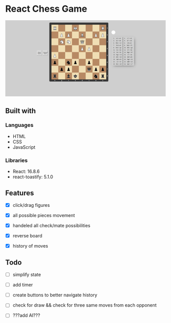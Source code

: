# React Chess Game

![chess game showcase](https://github.com/Slendos/react-chessGame/blob/master/src/images/chess-project.png)

## Built with

### Languages

- HTML
- CSS
- JavaScript

### Libraries

- React: 16.8.6
- react-toastify: 5.1.0

## Features

- [x] click/drag figures

- [x] all possible pieces movement

- [x] handeled all check/mate possibilities

- [x] reverse board

- [x] history of moves

## Todo

- [ ] simplify state

- [ ] add timer

- [ ] create buttons to better navigate history

- [ ] check for draw && check for three same moves from each opponent

- [ ] ???add AI???
